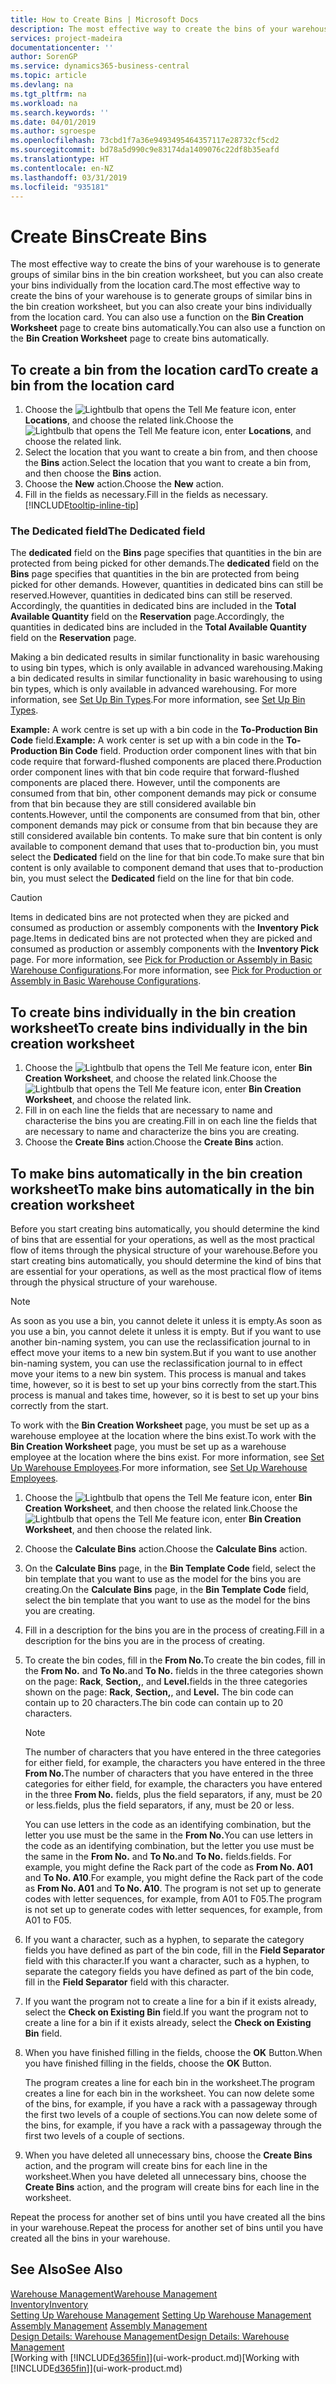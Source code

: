 ```yaml
---
title: How to Create Bins | Microsoft Docs
description: The most effective way to create the bins of your warehouse is to generate groups of similar bins in the bin creation worksheet, but you can also create your bins individually.
services: project-madeira
documentationcenter: ''
author: SorenGP
ms.service: dynamics365-business-central
ms.topic: article
ms.devlang: na
ms.tgt_pltfrm: na
ms.workload: na
ms.search.keywords: ''
ms.date: 04/01/2019
ms.author: sgroespe
ms.openlocfilehash: 73cbd1f7a36e9493495464357117e28732cf5cd2
ms.sourcegitcommit: bd78a5d990c9e83174da1409076c22df8b35eafd
ms.translationtype: HT
ms.contentlocale: en-NZ
ms.lasthandoff: 03/31/2019
ms.locfileid: "935181"
---
```

# <a name="create-bins"></a><span data-ttu-id="e94d9-103">Create Bins</span><span class="sxs-lookup"><span data-stu-id="e94d9-103">Create Bins</span></span>
<span data-ttu-id="e94d9-104">The most effective way to create the bins of your warehouse is to generate groups of similar bins in the bin creation worksheet, but you can also create your bins individually from the location card.</span><span class="sxs-lookup"><span data-stu-id="e94d9-104">The most effective way to create the bins of your warehouse is to generate groups of similar bins in the bin creation worksheet, but you can also create your bins individually from the location card.</span></span> <span data-ttu-id="e94d9-105">You can also use a function on the **Bin Creation Worksheet** page to create bins automatically.</span><span class="sxs-lookup"><span data-stu-id="e94d9-105">You can also use a function on the **Bin Creation Worksheet** page to create bins automatically.</span></span>  

## <a name="to-create-a-bin-from-the-location-card"></a><span data-ttu-id="e94d9-106">To create a bin from the location card</span><span class="sxs-lookup"><span data-stu-id="e94d9-106">To create a bin from the location card</span></span>  
1.  <span data-ttu-id="e94d9-107">Choose the ![Lightbulb that opens the Tell Me feature](media/ui-search/search_small.png "Tell me what you want to do") icon, enter **Locations**, and choose the related link.</span><span class="sxs-lookup"><span data-stu-id="e94d9-107">Choose the ![Lightbulb that opens the Tell Me feature](media/ui-search/search_small.png "Tell me what you want to do") icon, enter **Locations**, and choose the related link.</span></span>  
2.  <span data-ttu-id="e94d9-108">Select the location that you want to create a bin from, and then choose the **Bins** action.</span><span class="sxs-lookup"><span data-stu-id="e94d9-108">Select the location that you want to create a bin from, and then choose the **Bins** action.</span></span>  
3. <span data-ttu-id="e94d9-109">Choose the **New** action.</span><span class="sxs-lookup"><span data-stu-id="e94d9-109">Choose the **New** action.</span></span>
4. <span data-ttu-id="e94d9-110">Fill in the fields as necessary.</span><span class="sxs-lookup"><span data-stu-id="e94d9-110">Fill in the fields as necessary.</span></span> [!INCLUDE[tooltip-inline-tip](includes/tooltip-inline-tip_md.md)]

### <a name="the-dedicated-field"></a><span data-ttu-id="e94d9-111">The Dedicated field</span><span class="sxs-lookup"><span data-stu-id="e94d9-111">The Dedicated field</span></span>
<span data-ttu-id="e94d9-112">The **dedicated** field on the **Bins** page specifies that quantities in the bin are protected from being picked for other demands.</span><span class="sxs-lookup"><span data-stu-id="e94d9-112">The **dedicated** field on the **Bins** page specifies that quantities in the bin are protected from being picked for other demands.</span></span> <span data-ttu-id="e94d9-113">However, quantities in dedicated bins can still be reserved.</span><span class="sxs-lookup"><span data-stu-id="e94d9-113">However, quantities in dedicated bins can still be reserved.</span></span> <span data-ttu-id="e94d9-114">Accordingly, the quantities in dedicated bins are included in the **Total Available Quantity** field on the **Reservation** page.</span><span class="sxs-lookup"><span data-stu-id="e94d9-114">Accordingly, the quantities in dedicated bins are included in the **Total Available Quantity** field on the **Reservation** page.</span></span>

<span data-ttu-id="e94d9-115">Making a bin dedicated results in similar functionality in basic warehousing to using bin types, which is only available in advanced warehousing.</span><span class="sxs-lookup"><span data-stu-id="e94d9-115">Making a bin dedicated results in similar functionality in basic warehousing to using bin types, which is only available in advanced warehousing.</span></span> <span data-ttu-id="e94d9-116">For more information, see [Set Up Bin Types](warehouse-how-to-set-up-bin-types.md).</span><span class="sxs-lookup"><span data-stu-id="e94d9-116">For more information, see [Set Up Bin Types](warehouse-how-to-set-up-bin-types.md).</span></span>

<span data-ttu-id="e94d9-117">**Example:** A work centre is set up with a bin code in the **To-Production Bin Code** field.</span><span class="sxs-lookup"><span data-stu-id="e94d9-117">**Example:** A work center is set up with a bin code in the **To-Production Bin Code** field.</span></span> <span data-ttu-id="e94d9-118">Production order component lines with that bin code require that forward-flushed components are placed there.</span><span class="sxs-lookup"><span data-stu-id="e94d9-118">Production order component lines with that bin code require that forward-flushed components are placed there.</span></span> <span data-ttu-id="e94d9-119">However, until the components are consumed from that bin, other component demands may pick or consume from that bin because they are still considered available bin contents.</span><span class="sxs-lookup"><span data-stu-id="e94d9-119">However, until the components are consumed from that bin, other component demands may pick or consume from that bin because they are still considered available bin contents.</span></span> <span data-ttu-id="e94d9-120">To make sure that bin content is only available to component demand that uses that to-production bin, you must select the **Dedicated** field on the line for that bin code.</span><span class="sxs-lookup"><span data-stu-id="e94d9-120">To make sure that bin content is only available to component demand that uses that to-production bin, you must select the **Dedicated** field on the line for that bin code.</span></span>

> [!Caution]
> <span data-ttu-id="e94d9-121">Items in dedicated bins are not protected when they are picked and consumed as production or assembly components with the **Inventory Pick** page.</span><span class="sxs-lookup"><span data-stu-id="e94d9-121">Items in dedicated bins are not protected when they are picked and consumed as production or assembly components with the **Inventory Pick** page.</span></span> <span data-ttu-id="e94d9-122">For more information, see [Pick for Production or Assembly in Basic Warehouse Configurations](warehouse-how-to-pick-for-production.md).</span><span class="sxs-lookup"><span data-stu-id="e94d9-122">For more information, see [Pick for Production or Assembly in Basic Warehouse Configurations](warehouse-how-to-pick-for-production.md).</span></span>

## <a name="to-create-bins-individually-in-the-bin-creation-worksheet"></a><span data-ttu-id="e94d9-123">To create bins individually in the bin creation worksheet</span><span class="sxs-lookup"><span data-stu-id="e94d9-123">To create bins individually in the bin creation worksheet</span></span>  
1.  <span data-ttu-id="e94d9-124">Choose the ![Lightbulb that opens the Tell Me feature](media/ui-search/search_small.png "Tell me what you want to do") icon, enter **Bin Creation Worksheet**, and choose the related link.</span><span class="sxs-lookup"><span data-stu-id="e94d9-124">Choose the ![Lightbulb that opens the Tell Me feature](media/ui-search/search_small.png "Tell me what you want to do") icon, enter **Bin Creation Worksheet**, and choose the related link.</span></span>  
2.  <span data-ttu-id="e94d9-125">Fill in on each line the fields that are necessary to name and characterise the bins you are creating.</span><span class="sxs-lookup"><span data-stu-id="e94d9-125">Fill in on each line the fields that are necessary to name and characterize the bins you are creating.</span></span>  
3.  <span data-ttu-id="e94d9-126">Choose the **Create Bins** action.</span><span class="sxs-lookup"><span data-stu-id="e94d9-126">Choose the **Create Bins** action.</span></span>  

## <a name="to-make-bins-automatically-in-the-bin-creation-worksheet"></a><span data-ttu-id="e94d9-127">To make bins automatically in the bin creation worksheet</span><span class="sxs-lookup"><span data-stu-id="e94d9-127">To make bins automatically in the bin creation worksheet</span></span>  
<span data-ttu-id="e94d9-128">Before you start creating bins automatically, you should determine the kind of bins that are essential for your operations, as well as the most practical flow of items through the physical structure of your warehouse.</span><span class="sxs-lookup"><span data-stu-id="e94d9-128">Before you start creating bins automatically, you should determine the kind of bins that are essential for your operations, as well as the most practical flow of items through the physical structure of your warehouse.</span></span>  

> [!NOTE]  
>  <span data-ttu-id="e94d9-129">As soon as you use a bin, you cannot delete it unless it is empty.</span><span class="sxs-lookup"><span data-stu-id="e94d9-129">As soon as you use a bin, you cannot delete it unless it is empty.</span></span> <span data-ttu-id="e94d9-130">But if you want to use another bin-naming system, you can use the reclassification journal to in effect move your items to a new bin system.</span><span class="sxs-lookup"><span data-stu-id="e94d9-130">But if you want to use another bin-naming system, you can use the reclassification journal to in effect move your items to a new bin system.</span></span> <span data-ttu-id="e94d9-131">This process is manual and takes time, however, so it is best to set up your bins correctly from the start.</span><span class="sxs-lookup"><span data-stu-id="e94d9-131">This process is manual and takes time, however, so it is best to set up your bins correctly from the start.</span></span>  

<span data-ttu-id="e94d9-132">To work with the **Bin Creation Worksheet** page, you must be set up as a warehouse employee at the location where the bins exist.</span><span class="sxs-lookup"><span data-stu-id="e94d9-132">To work with the **Bin Creation Worksheet** page, you must be set up as a warehouse employee at the location where the bins exist.</span></span> <span data-ttu-id="e94d9-133">For more information, see [Set Up Warehouse Employees](warehouse-how-to-set-up-warehouse-employees.md).</span><span class="sxs-lookup"><span data-stu-id="e94d9-133">For more information, see [Set Up Warehouse Employees](warehouse-how-to-set-up-warehouse-employees.md).</span></span>    

1.  <span data-ttu-id="e94d9-134">Choose the ![Lightbulb that opens the Tell Me feature](media/ui-search/search_small.png "Tell me what you want to do") icon, enter **Bin Creation Worksheet**, and then choose the related link.</span><span class="sxs-lookup"><span data-stu-id="e94d9-134">Choose the ![Lightbulb that opens the Tell Me feature](media/ui-search/search_small.png "Tell me what you want to do") icon, enter **Bin Creation Worksheet**, and then choose the related link.</span></span>  
2.  <span data-ttu-id="e94d9-135">Choose the **Calculate Bins** action.</span><span class="sxs-lookup"><span data-stu-id="e94d9-135">Choose the **Calculate Bins** action.</span></span>
3. <span data-ttu-id="e94d9-136">On the **Calculate Bins** page, in the **Bin Template Code** field, select the bin template that you want to use as the model for the bins you are creating.</span><span class="sxs-lookup"><span data-stu-id="e94d9-136">On the **Calculate Bins** page, in the **Bin Template Code** field, select the bin template that you want to use as the model for the bins you are creating.</span></span>
4.  <span data-ttu-id="e94d9-137">Fill in a description for the bins you are in the process of creating.</span><span class="sxs-lookup"><span data-stu-id="e94d9-137">Fill in a description for the bins you are in the process of creating.</span></span>  
5.  <span data-ttu-id="e94d9-138">To create the bin codes, fill in the **From No.**</span><span class="sxs-lookup"><span data-stu-id="e94d9-138">To create the bin codes, fill in the **From No.**</span></span> <span data-ttu-id="e94d9-139">and **To No.**</span><span class="sxs-lookup"><span data-stu-id="e94d9-139">and **To No.**</span></span> <span data-ttu-id="e94d9-140">fields in the three categories shown on the page: **Rack**, **Section,**, and **Level.**</span><span class="sxs-lookup"><span data-stu-id="e94d9-140">fields in the three categories shown on the page: **Rack**, **Section,**, and **Level.**</span></span> <span data-ttu-id="e94d9-141">The bin code can contain up to 20 characters.</span><span class="sxs-lookup"><span data-stu-id="e94d9-141">The bin code can contain up to 20 characters.</span></span>  

    > [!NOTE]  
    >  <span data-ttu-id="e94d9-142">The number of characters that you have entered in the three categories for either field, for example, the characters you have entered in the three **From No.**</span><span class="sxs-lookup"><span data-stu-id="e94d9-142">The number of characters that you have entered in the three categories for either field, for example, the characters you have entered in the three **From No.**</span></span> <span data-ttu-id="e94d9-143">fields, plus the field separators, if any, must be 20 or less.</span><span class="sxs-lookup"><span data-stu-id="e94d9-143">fields, plus the field separators, if any, must be 20 or less.</span></span>  

     <span data-ttu-id="e94d9-144">You can use letters in the code as an identifying combination, but the letter you use must be the same in the **From No.**</span><span class="sxs-lookup"><span data-stu-id="e94d9-144">You can use letters in the code as an identifying combination, but the letter you use must be the same in the **From No.**</span></span> <span data-ttu-id="e94d9-145">and **To No.**</span><span class="sxs-lookup"><span data-stu-id="e94d9-145">and **To No.**</span></span> <span data-ttu-id="e94d9-146">fields.</span><span class="sxs-lookup"><span data-stu-id="e94d9-146">fields.</span></span> <span data-ttu-id="e94d9-147">For example, you might define the Rack part of the code as **From No. A01** and **To No. A10**.</span><span class="sxs-lookup"><span data-stu-id="e94d9-147">For example, you might define the Rack part of the code as **From No. A01** and **To No. A10**.</span></span> <span data-ttu-id="e94d9-148">The program is not set up to generate codes with letter sequences, for example, from A01 to F05.</span><span class="sxs-lookup"><span data-stu-id="e94d9-148">The program is not set up to generate codes with letter sequences, for example, from A01 to F05.</span></span>  

6.  <span data-ttu-id="e94d9-149">If you want a character, such as a hyphen, to separate the category fields you have defined as part of the bin code, fill in the **Field Separator** field with this character.</span><span class="sxs-lookup"><span data-stu-id="e94d9-149">If you want a character, such as a hyphen, to separate the category fields you have defined as part of the bin code, fill in the **Field Separator** field with this character.</span></span>  
7.  <span data-ttu-id="e94d9-150">If you want the program not to create a line for a bin if it exists already, select the **Check on Existing Bin** field.</span><span class="sxs-lookup"><span data-stu-id="e94d9-150">If you want the program not to create a line for a bin if it exists already, select the **Check on Existing Bin** field.</span></span>  
8. <span data-ttu-id="e94d9-151">When you have finished filling in the fields, choose the **OK** Button.</span><span class="sxs-lookup"><span data-stu-id="e94d9-151">When you have finished filling in the fields, choose the **OK** Button.</span></span>

    <span data-ttu-id="e94d9-152">The program creates a line for each bin in the worksheet.</span><span class="sxs-lookup"><span data-stu-id="e94d9-152">The program creates a line for each bin in the worksheet.</span></span> <span data-ttu-id="e94d9-153">You can now delete some of the bins, for example, if you have a rack with a passageway through the first two levels of a couple of sections.</span><span class="sxs-lookup"><span data-stu-id="e94d9-153">You can now delete some of the bins, for example, if you have a rack with a passageway through the first two levels of a couple of sections.</span></span>  

9. <span data-ttu-id="e94d9-154">When you have deleted all unnecessary bins, choose the **Create Bins** action, and the program will create bins for each line in the worksheet.</span><span class="sxs-lookup"><span data-stu-id="e94d9-154">When you have deleted all unnecessary bins, choose the **Create Bins** action, and the program will create bins for each line in the worksheet.</span></span>  

<span data-ttu-id="e94d9-155">Repeat the process for another set of bins until you have created all the bins in your warehouse.</span><span class="sxs-lookup"><span data-stu-id="e94d9-155">Repeat the process for another set of bins until you have created all the bins in your warehouse.</span></span>  

## <a name="see-also"></a><span data-ttu-id="e94d9-156">See Also</span><span class="sxs-lookup"><span data-stu-id="e94d9-156">See Also</span></span>  
[<span data-ttu-id="e94d9-157">Warehouse Management</span><span class="sxs-lookup"><span data-stu-id="e94d9-157">Warehouse Management</span></span>](warehouse-manage-warehouse.md)  
[<span data-ttu-id="e94d9-158">Inventory</span><span class="sxs-lookup"><span data-stu-id="e94d9-158">Inventory</span></span>](inventory-manage-inventory.md)  
<span data-ttu-id="e94d9-159">[Setting Up Warehouse Management](warehouse-setup-warehouse.md)   </span><span class="sxs-lookup"><span data-stu-id="e94d9-159">[Setting Up Warehouse Management](warehouse-setup-warehouse.md)   </span></span>  
<span data-ttu-id="e94d9-160">[Assembly Management](assembly-assemble-items.md)  </span><span class="sxs-lookup"><span data-stu-id="e94d9-160">[Assembly Management](assembly-assemble-items.md)  </span></span>  
[<span data-ttu-id="e94d9-161">Design Details: Warehouse Management</span><span class="sxs-lookup"><span data-stu-id="e94d9-161">Design Details: Warehouse Management</span></span>](design-details-warehouse-management.md)  
<span data-ttu-id="e94d9-162">[Working with [!INCLUDE[d365fin](includes/d365fin_md.md)]](ui-work-product.md)</span><span class="sxs-lookup"><span data-stu-id="e94d9-162">[Working with [!INCLUDE[d365fin](includes/d365fin_md.md)]](ui-work-product.md)</span></span>

